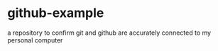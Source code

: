 # github-example
a repository to confirm git and github are accurately connected to my personal computer 
